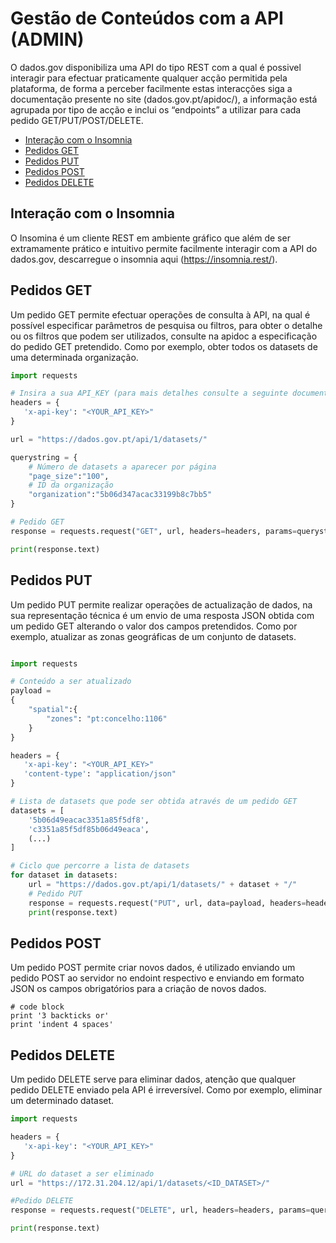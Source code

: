 # Gestão de Conteúdos com a API (ADMIN)

O dados.gov disponibiliza uma API do tipo REST com a qual é possivel interagir para efectuar praticamente qualquer acção permitida pela plataforma, de forma a perceber facilmente estas interacções siga a documentação presente no site (dados.gov.pt/apidoc/), a informação está agrupada por tipo de acção e inclui os “endpoints” a utilizar para cada pedido GET/PUT/POST/DELETE.

- [Interação com o Insomnia](#interação-com-o-insomnia)
- [Pedidos GET](#pedidos-get)
- [Pedidos PUT](#pedidos-put)
- [Pedidos POST](#pedidos-post)
- [Pedidos DELETE](#pedidos-delete)
 
## Interação com o Insomnia

O Insomina é um cliente REST em ambiente gráfico que além de ser extramamente prático e intuitivo permite facilmente interagir com a API do dados.gov, descarregue o insomnia aqui (https://insomnia.rest/).

## Pedidos GET

Um pedido GET permite efectuar operações de consulta à API, na qual é possível especificar parâmetros de pesquisa ou filtros, para obter o detalhe ou os filtros que podem ser utilizados, consulte na apidoc a especificação do pedido GET pretendido. Como por exemplo, obter todos os datasets de uma determinada organização.

```python
import requests

# Insira a sua API_KEY (para mais detalhes consulte a seguinte documentação: https://dados.gov.pt/pt/apidoc/)
headers = {
   'x-api-key': "<YOUR_API_KEY>"
}

url = "https://dados.gov.pt/api/1/datasets/"

querystring = {
    # Número de datasets a aparecer por página
    "page_size":"100",
    # ID da organização
    "organization":"5b06d347acac33199b8c7bb5"
}

# Pedido GET
response = requests.request("GET", url, headers=headers, params=querystring)

print(response.text)
```

##	Pedidos PUT

Um pedido PUT permite realizar operações de actualização de dados, na sua representação técnica é um envio de uma resposta JSON obtida com um pedido GET alterando o valor dos campos pretendidos. Como por exemplo, atualizar as zonas geográficas de um conjunto de datasets.

```python

import requests

# Conteúdo a ser atualizado
payload =
{
    "spatial":{
        "zones": "pt:concelho:1106"
    }
}

headers = {
   'x-api-key': "<YOUR_API_KEY>"
   'content-type': "application/json"
}

# Lista de datasets que pode ser obtida através de um pedido GET
datasets = [
    '5b06d49eacac3351a85f5df8',
    'c3351a85f5df85b06d49eaca',
    (...)
]

# Ciclo que percorre a lista de datasets
for dataset in datasets:
    url = "https://dados.gov.pt/api/1/datasets/" + dataset + "/"
    # Pedido PUT
    response = requests.request("PUT", url, data=payload, headers=headers)
    print(response.text)
```

## Pedidos POST

Um pedido POST permite criar novos dados, é utilizado enviando um pedido POST ao servidor no endoint respectivo e enviando em formato JSON os campos obrigatórios para a criação de novos dados.

```
# code block
print '3 backticks or'
print 'indent 4 spaces'
```


## Pedidos DELETE

Um pedido DELETE serve para eliminar dados, atenção que qualquer pedido DELETE enviado pela API é irreversível. Como por exemplo, eliminar um determinado dataset.

```python 
import requests

headers = {
   'x-api-key': "<YOUR_API_KEY>"
}

# URL do dataset a ser eliminado
url = "https://172.31.204.12/api/1/datasets/<ID_DATASET>/"

#Pedido DELETE
response = requests.request("DELETE", url, headers=headers, params=querystring)

print(response.text)
```
